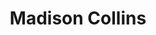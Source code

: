 ---
layout: employee
skillsid: 12
title: 'Madison Collins'
permalink: /employees/:title 
location: 'Jacksonville'
position: 'Real Estate Appraiser'
availability: 74
internal: true
categories: 
- employees
phoneNumber: 555-555-5555
email: email@gmail.com
manage: false
---